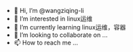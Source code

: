 - 👋 Hi, I’m @wangziqing-li
- 👀 I’m interested in linux运维
- 🌱 I’m currently learning linux运维，容器
- 💞️ I’m looking to collaborate on ...
- 📫 How to reach me ...

<!---
wangziqing-li/wangziqing-li is a ✨ special ✨ repository because its `README.md` (this file) appears on your GitHub profile.
You can click the Preview link to take a look at your changes.
--->
